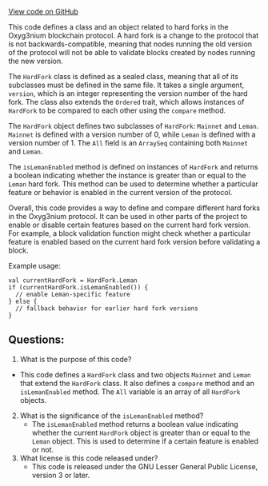 [View code on GitHub](https://github.com/alephium/alephium/protocol/src/main/scala/org/alephium/protocol/model/HardFork.scala)

This code defines a class and an object related to hard forks in the Oxyg3nium blockchain protocol. A hard fork is a change to the protocol that is not backwards-compatible, meaning that nodes running the old version of the protocol will not be able to validate blocks created by nodes running the new version. 

The `HardFork` class is defined as a sealed class, meaning that all of its subclasses must be defined in the same file. It takes a single argument, `version`, which is an integer representing the version number of the hard fork. The class also extends the `Ordered` trait, which allows instances of `HardFork` to be compared to each other using the `compare` method. 

The `HardFork` object defines two subclasses of `HardFork`: `Mainnet` and `Leman`. `Mainnet` is defined with a version number of 0, while `Leman` is defined with a version number of 1. The `All` field is an `ArraySeq` containing both `Mainnet` and `Leman`. 

The `isLemanEnabled` method is defined on instances of `HardFork` and returns a boolean indicating whether the instance is greater than or equal to the `Leman` hard fork. This method can be used to determine whether a particular feature or behavior is enabled in the current version of the protocol. 

Overall, this code provides a way to define and compare different hard forks in the Oxyg3nium protocol. It can be used in other parts of the project to enable or disable certain features based on the current hard fork version. For example, a block validation function might check whether a particular feature is enabled based on the current hard fork version before validating a block. 

Example usage:
```
val currentHardFork = HardFork.Leman
if (currentHardFork.isLemanEnabled()) {
  // enable Leman-specific feature
} else {
  // fallback behavior for earlier hard fork versions
}
```
## Questions: 
 1. What is the purpose of this code?
   - This code defines a `HardFork` class and two objects `Mainnet` and `Leman` that extend the `HardFork` class. It also defines a `compare` method and an `isLemanEnabled` method. The `All` variable is an array of all `HardFork` objects.
2. What is the significance of the `isLemanEnabled` method?
   - The `isLemanEnabled` method returns a boolean value indicating whether the current `HardFork` object is greater than or equal to the `Leman` object. This is used to determine if a certain feature is enabled or not.
3. What license is this code released under?
   - This code is released under the GNU Lesser General Public License, version 3 or later.